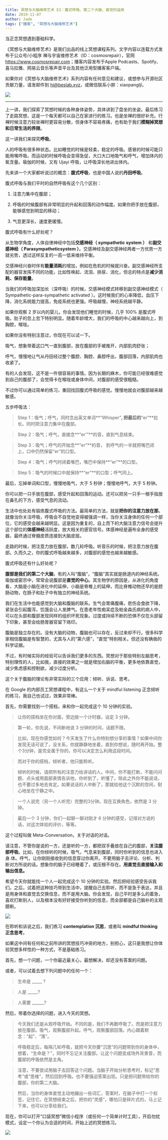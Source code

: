 ```yaml
---
title: 冥想与大脑维修艺术 E3：腹式呼吸、第二个大脑、直觉的运用
date: 2019-11-07
author: Jade
tags: ["播客", "冥想与大脑维修艺术"]
---
```


当正念冥想遇到基础科学。

<!--more-->
​
《冥想与大脑维修艺术》是我们出品的线上冥想课程系列。文字内容以连载方式发布于公众号/小程序 禅与宇宙维修艺术（ID：cosmosrepair），官网 <https://www.cosmosrepair.com>；播客内容发布于Apple Podcasts、Spotify、喜马拉雅、网易云音乐等声音平台及其他泛用型播客客户端。

如果你对《冥想与大脑维修艺术》系列内容有任何意见和建议，或想参与开源社区贡献力量，请发邮件到 hi@beslab.xyz，或微信联系小胖：xiaopangljl。

![](https://tva1.sinaimg.cn/large/006y8mN6ly1g8h6s92wczj312w0gkh3o.jpg)

- - - - - 

上一讲，我们探索了冥想时候的各种身体姿势，具体讲到了盘坐的坐姿。最后练习了走路冥想，这是一个每天都可以自己在家进行的练习。也是坐禅的很好补充。行禅时候注意力较坐禅时更容易分散，但身体不容易疼痛，也有助于我们**模糊掉冥想和日常生活的界限**。

这一讲我们来探究**呼吸**。

人的呼吸有很多种状态。比如睡觉的时候是轻柔，稳定的呼吸。感冒的时候可能只能用嘴呼吸。而运动的时候呼吸会变得急促，大口大口地吸气和呼气，增加体内的氧含量。瑜伽的时候，又有 Ujayi 呼吸，让呼吸深长地进出体内。

先来讲一个大家都听说过的概念：**腹式呼吸**，也是中国人说的**丹田呼吸**。

腹式呼吸与我们平时的自然呼吸有这个几个区别：

1. 注意力集中在腹部；

2. 呼吸的时候腹部有非常明显的升起和回落的动作幅度。如果你把手放在腹部，能够感觉到明显的移动；

3. 气息更深长，速度更缓慢。

腹式呼吸有什么好处呢？

从生物学角度，人体自律神经中包括**交感神经（ sympathetic system ）** 和**副交感神经（ Parasympatheticsystem ）**。交感神经及副交感神经两者一方优势一方就劣势，透过这样反复的一高一低来维持平衡。

交感神经兴奋时伴有**能量消耗**的增加，例如在危机的时候就兴奋。副交感神经所支配的器官发挥不同的功能，比如性唤起、流泪、排尿、消化，但总的特点是**减少消耗、保存能量**。

当我们的呼吸加深加长（深呼吸）的时候，交感神经模式转移到副交感神经模式（ Sympathetic-para-sympathetic activated ）。这时候我们的心率降低，血压下降，消化系统能力提高，免疫系统也更强。呼吸越慢，神经系统越平静。

如果你观察 2 岁以内的婴儿，你会发现他们睡觉的时候，几乎 100% 是腹式呼吸。肚子的忽上忽下特别明显。随着年龄增大，我们的呼吸的中心越来越向上，到胸腔，喉咙。

如果你没有特别注意过，你现在可以试一下。

吸气，想象带着这口气一直到腹部，放在腹部的手被推开，内部肌肉舒张；

呼气，慢慢地让气从丹田经过整个腹腔、胸腔、鼻腔呼出，腹部回落，内部肌肉也收紧了。

有的人会发现，这不是一件很容易的事情。因为长期的麻木，你可能已经很难感觉到自己的腹部了，会觉得卡在喉咙或身体中间，对腹部的感受很粗糙。

不过你可以通过简单的练习，重回找回腹式呼吸的感觉。慢慢地就会对腹部越来越敏感。

五步呼吸法：

> Step 1：吸气；呼气，同时念出英文单词**“Whisper”**, 把最后的**“er”**拉长。同时把注意力集中在腹部。

> Step 2：吸气；呼气，直接念**“er'”**的音，直到气息结束。

> Step 3：吸气；呼气的开始念**“er”**的音， 到呼气的一半就把嘴巴闭上，口中仍然保留“er”的口型。

> Step 4：吸气；呼气时闭着嘴巴，嘴巴中保持**“er”**的口型。

> Step 5：吸气的时候口中就保持**“er”**的口型；呼气同上。

最后，忘掉单词和口型，慢慢地吸气，大于 5 秒钟；慢慢地呼气，大于 5 秒钟。

你可以把一只手放在腹部，感受升起和回落的运动。还可以把另一只手一根手指放在鼻孔的下方，感受气息的流动。

生活中也处处有锻炼腹式呼吸的方法。最简单的方法，就是**把你的注意力放在那**。就像当你关注呼吸，呼吸会不自觉地变得被强调一样，当你关注身体的任何一个部位，它的感受会越来越明显。这是因为重复的，自上而下的大脑注意力信号会提升这个部位的**体感神经**活跃度，放大相关的感官信号。体感神经是遍布全身的感受器，最终通过脊髓皮质连接到大脑皮层。

走路的时候，把注意力放在腹部，数几轮呼吸。听音乐的时候，把注意力放在腹部。久而久之，你的腹式呼吸越来越多，对腹部的感觉也越来越敏感。

腹式呼吸还有什么好处呢？

**腹部是我们的第二个大脑**，有的人叫“腹脑”，“腹脑”其实就是肠道内的神经系统。瑜伽或密宗中，常常会说腹部是**直觉的中心**。其生物学的原因是，从进化的角度看，大脑是小脑在进化中的延伸，小脑是脊椎上的延伸，而比脊椎动物还早的是腔肠动物，在肠子和肚子中有独立的神经系统。

我们在生活中也能感觉到大脑和腹脑的联系。生气会胃痛腹痛，悲伤会食欲下降，紧张会引起腹泻，饥饿会让人发脾气。在患老年性痴呆症及帕金森氏病的病人中，可以在头部和腹部发现同样的组织坏死现象。过度或持续不断的恐惧不仅在头部留下印象，甚至会给肠胃器官留下烙印。

腹脑是独立存在的。没有大脑的动物，腹脑也可以存在，反过来却不行。很多科学家相信腹脑是有智慧的，尤其与人的“第六感”，“直觉”特别相关。但还没有确凿的科学证据。

不过，有时候实际的经验可以告诉我们更多的东西。冥想对于那些特别左脑思考，特别理性的人，比如我，直接的效果之一就是增加右脑的平衡，更多地依靠直觉，减少焦虑感和控制欲，减少过度分析。

这个关于腹脑的理论有非常实际的三个应用：倾听、诉说、思考。

在 Google 的内部员工冥想课程中，有这么一个关于 mindful listening 正念倾听的练习，我自己也试过，效果非常棒。

首先，你需要找到一个搭档，来和你一起完成这个 10 分钟的实验。

> 让你的搭档坐在你对面，旁边放一个计时器，设定 3 分钟。

> 第一轮，你先说，不间断地说 3 分钟的时间，话题不限。

> 比如，现在你感觉如何？今天发生了什么你特别想分享的事情？如果中间你发现无话可说了，没关系，你就静静地坐着，直到你想说，随时再开始。整个3分钟，是完全属于你的，你可以决定怎么利用这段时间。

> 而对于你的搭档，倾听者，他只能聆听。

> 倾听的时候，请把所有的注意力给讲话的人。中间，你不能打断，不能问问题、点头或用面部表情告诉他，你听到了，听懂了。除此之外你不能说话，也不要过多地去肯定。如果说话的人中断了，那就给他这个沉默的空间，耐心地坐在宁静之中。

> 一个人说完（另一个人听完）完整的3分钟。现在互换角色，依然是 3 分钟。

> 最后一个 3 分钟，你们一起聊一聊对刚才 6 分钟的感受，记得对方说的话，对这次体验的评价，等等。

这个过程叫做 Meta-Conversation，关于对话的对话。

请注意，不管你是说的一方，还是听的一方，都把双手叠放在自己的腹部，**关注腹部呼吸**。比如，在你倾听的时候，吸气，气息来到腹部，同时你听到的信息也进入身.体。呼气，让你刚刚接收到的信息穿过你离开。不要用脑子去评论、分析、判断对方所说的话。想象你的脑子已经睡着了，或压根不存在。**用直觉去直接输入和输出信息。**

希望今天你就能找一个人一起完成这个 10 分钟的实验。然后把经验感受告诉我们。之后，试着把这种技巧带到生活中，提醒自己去聆听，而不是急于表达，并且是用身体和直觉去交换信息，而不是用大脑。你会发现，自己平时是多么的着急，喜欢打断别人，以及根本没有好好接受你听到的信息，而全部都是自己脑补的主观臆断。

![](https://tva1.sinaimg.cn/large/006y8mN6ly1g8pablx591j30u00xzqm3.jpg)

在聆听和诉说之后，我们练习 **contemplation 沉思**，或者叫 **mindful thinking 正念思考**。

如果这中间有任何和之前所讲的冥想技巧冲突的地方，别担心，这只是我想让你体验冥想多样性的一种方式，不是基础练习。

首先，想一个问题，一个你最近最关心，最想解决，却还没有答案的问题。

或者，可以试着去想下列问题中的任何一个：

> 生命是 _____ ?

> 人是 _____?

> 人需要 ______?

然后，带着你选择的问题，进入今天的冥想。

> 今天我们还是从观呼吸开始。不同的是，我们不再数呼吸了。而是把注意力放在腹部。吸气，观察腹部升起。呼气，观察腹部回落。内心跟着默念：“起”、“落”。

> 呼吸稳定后，每隔几轮呼吸，就把今天你要“沉思”的问题带到你的身体中，想着，“生命是？”，同时不忘记关注腹部。让这个问题变成场外背景音，而腹部的呼吸依然是主角。

> 注意，不要尝试用脑子去回答这个问题。当脑子开始分析思考时，标记“思考”或“思维”，然后回到呼吸。也不要强迫答案出现。只是把问题带给你的腹部，你的第二大脑。

> 然后，当你的身体直觉主动地蹦出一些词汇，答案时，在脑子中打一个标签，记住它。在冥想结束之后，把你的“灵感”，哪怕只是碎片式的，马上记下来，也可以分享给我们。

现在，你可以打开“口袋冥想”微信小程序（或任何一个简单计时工具），开启勿扰模式，设定一个你认为合适的时间，开始上述的冥想练习。

![](https://tva1.sinaimg.cn/large/006y8mN6ly1g8pabq4dizj31gc0u0h53.jpg)